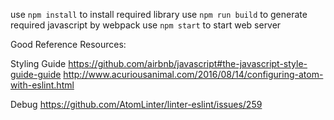 use `npm install` to install required library
use `npm run build` to generate required javascript by webpack
use `npm start` to start web server

Good Reference Resources:

Styling Guide
https://github.com/airbnb/javascript#the-javascript-style-guide-guide
http://www.acuriousanimal.com/2016/08/14/configuring-atom-with-eslint.html

Debug
https://github.com/AtomLinter/linter-eslint/issues/259

